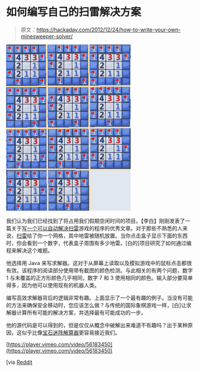 # 如何编写自己的扫雷解决方案

> 原文：<https://hackaday.com/2012/12/24/how-to-write-your-own-minesweeper-solver/>

![minesweeper-solver](img/0508f2bae9ab74dfda391c6876c5088f.png)

我们认为我们已经找到了将占用我们假期空闲时间的项目。【李白】刚刚发表了一篇关于[写一个可以自动解决扫雷](http://luckytoilet.wordpress.com/2012/12/23/2125/)游戏的程序的优秀文章。对于那些不熟悉的人来说，[扫雷](http://en.wikipedia.org/wiki/Minesweeper_(video_game))给了你一个网格，其中地雷被随机放置。当你点击盒子显示下面的东西时，你会看到一个数字，代表盒子周围有多少地雷。[白的]项目研究了如何通过编程来解决这个难题。

他选择用 Java 来写求解器。这对于从屏幕上读取以及模拟游戏中的鼠标点击都很有效。该程序的阅读部分使用带有截图的颜色检测。与此相关的有两个问题，数字 1 与未覆盖的正方形颜色几乎相同，数字 7 和 3 使用相同的颜色。输入部分要简单得多，因为他可以使用现有的机器人类。

编写高效求解器背后的逻辑非常有趣。上面显示了一个最有趣的例子。当没有可能的方法来确保安全移动时，您应该怎么做？与传统的国际象棋游戏一样，[白]让求解器计算所有可能的解决方案，并选择最有可能成功的一步。

他的源代码是可以得到的，但是仅仅从概念中破解出来难道不有趣吗？出于某种原因，这似乎比像[宝石迷阵解算器](http://hackaday.com/2011/07/30/bejeweled-blitz-bot-makes-your-high-score-look-just-sad/)更容易接近我们。

[https://player.vimeo.com/video/56183450](https://player.vimeo.com/video/56183450)

[via [Reddit](http://www.reddit.com/r/programming/comments/15c4e1/how_to_write_your_own_minesweeper_ai_very/)